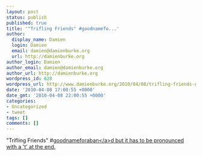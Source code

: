 ```yaml
---
layout: post
status: publish
published: true
title: '"Trifling Friends" #goodnamefo...'
author:
  display_name: Damien
  login: Damien
  email: damien@damienburke.org
  url: http://damienburke.org
author_login: Damien
author_email: damien@damienburke.org
author_url: http://damienburke.org
wordpress_id: 628
wordpress_url: http://www.damienburke.org/2010/04/08/trifling-friends-goodnamefo/
date: '2010-04-08 17:00:55 +0000'
date_gmt: '2010-04-08 22:00:55 +0000'
categories:
- Uncategorized
- tweet
tags: []
comments: []
---
```

<p>"Trifling Friends" #<a href="http:&#47;&#47;search.twitter.com&#47;search?q=%23goodnameforaban" class="aktt_hashtag">goodnameforaban<&#47;a>d but it has to be pronounced with a 't' at the end.</p>
